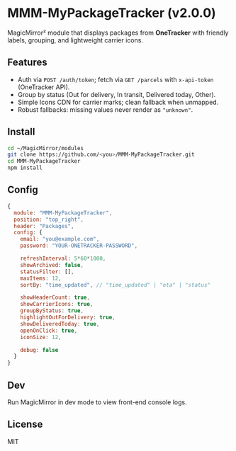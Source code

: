# MMM-MyPackageTracker (v2.0.0)

MagicMirror² module that displays packages from **OneTracker** with friendly labels, grouping, and lightweight carrier icons.

## Features
- Auth via `POST /auth/token`; fetch via `GET /parcels` with `x-api-token` (OneTracker API).
- Group by status (Out for delivery, In transit, Delivered today, Other).
- Simple Icons CDN for carrier marks; clean fallback when unmapped.
- Robust fallbacks: missing values never render as `"unknown"`.

## Install
```bash
cd ~/MagicMirror/modules
git clone https://github.com/<you>/MMM-MyPackageTracker.git
cd MMM-MyPackageTracker
npm install
```

## Config
```js
{
  module: "MMM-MyPackageTracker",
  position: "top_right",
  header: "Packages",
  config: {
    email: "you@example.com",
    password: "YOUR-ONETRACKER-PASSWORD",

    refreshInterval: 5*60*1000,
    showArchived: false,
    statusFilter: [],
    maxItems: 12,
    sortBy: "time_updated", // "time_updated" | "eta" | "status"

    showHeaderCount: true,
    showCarrierIcons: true,
    groupByStatus: true,
    highlightOutForDelivery: true,
    showDeliveredToday: true,
    openOnClick: true,
    iconSize: 12,

    debug: false
  }
}
```

## Dev
Run MagicMirror in dev mode to view front-end console logs.

## License
MIT
